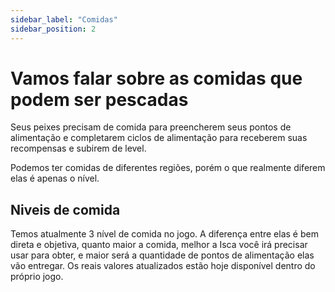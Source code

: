 ```yaml
---
sidebar_label: "Comidas"
sidebar_position: 2
---
```


# Vamos falar sobre as comidas que podem ser pescadas

Seus peixes precisam de comida para preencherem seus pontos de alimentação e completarem ciclos de alimentação para receberem suas recompensas e subirem de level.

Podemos ter comidas de diferentes regiões, porém o que realmente diferem elas é apenas o nível.

## Niveis de comida

Temos atualmente 3 nível de comida no jogo. A diferença entre elas é bem direta e objetiva, quanto maior a comida, melhor a Isca você irá precisar usar para obter, e maior será a quantidade de pontos de alimentação elas vão entregar. Os reais valores atualizados estão hoje disponível dentro do próprio jogo.
